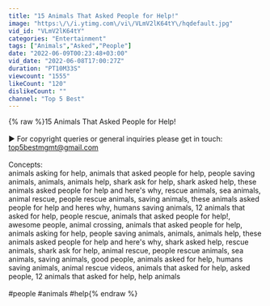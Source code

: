 ```yaml
---
title: "15 Animals That Asked People for Help!"
image: "https:\/\/i.ytimg.com\/vi\/VLmV2lK64tY\/hqdefault.jpg"
vid_id: "VLmV2lK64tY"
categories: "Entertainment"
tags: ["Animals","Asked","People"]
date: "2022-06-09T00:23:48+03:00"
vid_date: "2022-06-08T17:00:27Z"
duration: "PT10M33S"
viewcount: "1555"
likeCount: "120"
dislikeCount: ""
channel: "Top 5 Best"
---
```

{% raw %}15 Animals That Asked People for Help!<br /><br />► For copyright queries or general inquiries please get in touch: top5bestmgmt@gmail.com<br /><br />Concepts:<br />animals asking for help, animals that asked people for help, people saving animals, animals, animals help, shark ask for help, shark asked help, these animals asked people for help and here's why, rescue animals, sea animals, animal rescue, people rescue animals, saving animals, these animals asked people for help and heres why, humans saving animals, 12 animals that asked for help, people rescue, animals that asked people for help!, awesome people, animal crossing, animals that asked people for help, animals asking for help, people saving animals, animals, animals help, these animals asked people for help and here's why, shark asked help, rescue animals, shark ask for help, animal rescue, people rescue animals, sea animals, saving animals, good people, animals asked for help, humans saving animals, animal rescue videos, animals that asked for help, asked people, 12 animals that asked for help, help animals<br /><br />#people #animals #help{% endraw %}
